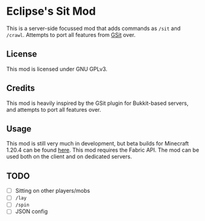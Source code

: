 # Eclipse's Sit Mod

This is a server-side focussed mod that adds commands as `/sit` and `/crawl`.
Attempts to port all features from [GSit](https://www.spigotmc.org/resources/gsit-modern-sit-seat-and-chair-lay-and-crawl-plugin-1-13-1-20-4.62325/) over.

## License

This mod is licensed under GNU GPLv3.

## Credits

This mod is heavily inspired by the GSit plugin for Bukkit-based servers, and attempts to port all features over.

## Usage

This mod is still very much in development, but beta builds for Minecraft 1.20.4 can be found [here](https://github.com/eclipseisoffline/eclipsessit/packages/2059742).
This mod requires the Fabric API.
The mod can be used both on the client and on dedicated servers.

## TODO

- [ ] Sitting on other players/mobs
- [ ] `/lay`
- [ ] `/spin`
- [ ] JSON config
